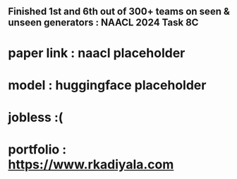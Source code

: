## Finished 1st and 6th out of 300+ teams on seen & unseen generators : NAACL 2024 Task 8C       


# paper link : naacl placeholder
# model      : huggingface placeholder

# jobless :(         
# portfolio : https://www.rkadiyala.com
